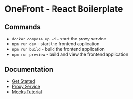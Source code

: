 # OneFront - React Boilerplate

## Commands

- `docker compose up -d` - start the proxy service
- `npm run dev` - start the frontend application
- `npm run build` - build the frontend application
- `npm run preview` - build and view the frontend application

## Documentation

- [Get Started](https://development.teamsystem.com/docs/default/system/one-front/get-started/)
- [Proxy Service](https://development.teamsystem.com/docs/default/system/one-front/proxy-service/)
- [Mocks Tutorial](https://development.teamsystem.com/docs/default/system/one-front/tutorials/proxy-service/mock-js/)
